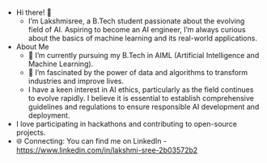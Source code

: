 - Hi there! 👋
   - I’m Lakshmisree, a B.Tech student passionate about the evolving field of AI. Aspiring to become an AI engineer, I’m always curious about the basics of machine learning and its real-world applications.
- About Me
   -  🌱 I’m currently pursuing my B.Tech in AIML (Artificial Intelligence and Machine Learning).
   -  👀 I’m fascinated by the power of data and algorithms to transform industries and improve lives.
   -  I have a keen interest in AI ethics, particularly as the field continues to evolve rapidly. I believe it is essential to establish comprehensive guidelines and regulations to ensure responsible AI development and deployment.
- I love participating in hackathons and contributing to open-source projects.
- 🌐 Connecting: You can find me on LinkedIn
          -https://www.linkedin.com/in/lakshmi-sree-2b03572b2



<!---
lakshmisree157/lakshmisree157 is a ✨ special ✨ repository because its `README.md` (this file) appears on your GitHub profile.
You can click the Preview link to take a look at your changes.
--->
